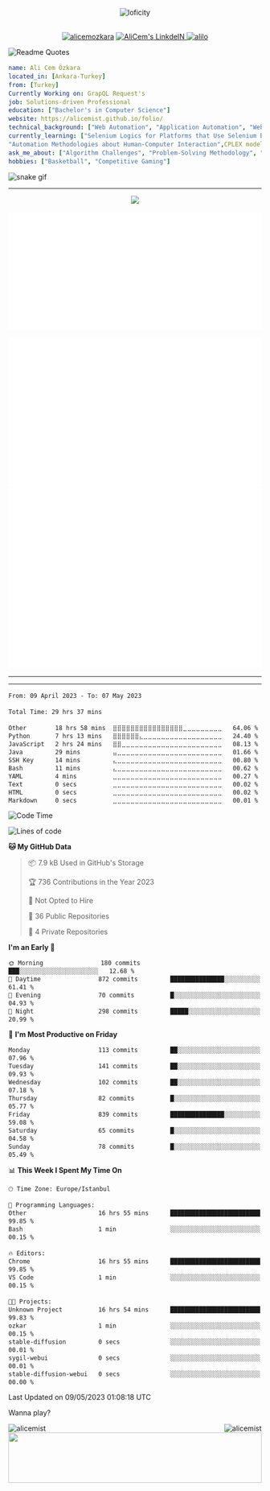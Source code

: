 <p align="center">
<img alt="loficity" width="800px" src="https://github.com/HyunCafe/HyunCafe/raw/main/assests/loficity.gif"</img>
</p>
<p align="center">
<br/>
  <a href="https://www.buymeacoffee.com/alicemozkara"> <img src="https://cdn.buymeacoffee.com/buttons/v2/default-yellow.png" height="50" width="210" alt="alicemozkara" /></a>
<a href="https://www.linkedin.com/in/ali-cem-oz/">
  <img alt="AliCem's LinkdeIN" width="40px" src="https://user-images.githubusercontent.com/43545812/144035037-0f415fc7-9f96-4517-a370-ccc6e78a714b.png" />
  
</a>
<a href="https://www.leetcode.com/alilo" target="blank"><img src="https://raw.githubusercontent.com/rahuldkjain/github-profile-readme-generator/master/src/images/icons/Social/leet-code.svg" alt="alilo"  width="30px" /></a>

<br>
  
</p>

 ![Readme Quotes](https://quotes-github-readme.vercel.app/api?type=horizontal&theme=nord) 
  




```yaml
name: Ali Cem Özkara
located_in: [Ankara-Turkey]
from: [Turkey]
Currently Working on: GrapQL Request's
job: Solutions-driven Professional
education: ["Bachelor's in Computer Science"]
website: https://alicemist.github.io/folio/
technical_background: ["Web Automation", "Application Automation", "Web Technologies", "Cloud Technologies", "NLP Techniques"]
currently_learning: ["Selenium Logics for Platforms that Use Selenium Backend", 
"Automation Methodologies about Human-Computer Interaction",CPLEX modelling]
ask_me_about: ["Algorithm Challenges", "Problem-Solving Methodology", "Python", "Node.js", "React.js", "TypeScript","LeetCode"]
hobbies: ["Basketball", "Competitive Gaming"]
```

![snake gif](https://github.com/alicemist/alicemist/blob/output/github-contribution-grid-snake.svg)
<hr>
<p align="center">
  <img alig src="https://github-profile-trophy.vercel.app/?username=alicemist&column=6&rank=SSS,SS,S,AAA,AA,A,B,C" />
</p>



![Metrics](https://raw.githubusercontent.com/alicemist/alicemist/main/github-metrics.svg)

![Metrics](https://raw.githubusercontent.com/alicemist/alicemist/main/metrics.plugin.habits.charts.svg)
![Metrics](https://raw.githubusercontent.com/alicemist/alicemist/main/metrics.plugin.leetcode.svg)
<hr>

<hr>

<!--START_SECTION:WAKA-->

```text
From: 09 April 2023 - To: 07 May 2023

Total Time: 29 hrs 37 mins

Other        18 hrs 58 mins  ⣿⣿⣿⣿⣿⣿⣿⣿⣿⣿⣿⣿⣿⣿⣿⣿⣀⣀⣀⣀⣀⣀⣀⣀⣀   64.06 %
Python       7 hrs 13 mins   ⣿⣿⣿⣿⣿⣿⣄⣀⣀⣀⣀⣀⣀⣀⣀⣀⣀⣀⣀⣀⣀⣀⣀⣀⣀   24.40 %
JavaScript   2 hrs 24 mins   ⣿⣿⣀⣀⣀⣀⣀⣀⣀⣀⣀⣀⣀⣀⣀⣀⣀⣀⣀⣀⣀⣀⣀⣀⣀   08.13 %
Java         29 mins         ⣤⣀⣀⣀⣀⣀⣀⣀⣀⣀⣀⣀⣀⣀⣀⣀⣀⣀⣀⣀⣀⣀⣀⣀⣀   01.66 %
SSH Key      14 mins         ⣄⣀⣀⣀⣀⣀⣀⣀⣀⣀⣀⣀⣀⣀⣀⣀⣀⣀⣀⣀⣀⣀⣀⣀⣀   00.80 %
Bash         11 mins         ⣄⣀⣀⣀⣀⣀⣀⣀⣀⣀⣀⣀⣀⣀⣀⣀⣀⣀⣀⣀⣀⣀⣀⣀⣀   00.62 %
YAML         4 mins          ⣀⣀⣀⣀⣀⣀⣀⣀⣀⣀⣀⣀⣀⣀⣀⣀⣀⣀⣀⣀⣀⣀⣀⣀⣀   00.27 %
Text         0 secs          ⣀⣀⣀⣀⣀⣀⣀⣀⣀⣀⣀⣀⣀⣀⣀⣀⣀⣀⣀⣀⣀⣀⣀⣀⣀   00.02 %
HTML         0 secs          ⣀⣀⣀⣀⣀⣀⣀⣀⣀⣀⣀⣀⣀⣀⣀⣀⣀⣀⣀⣀⣀⣀⣀⣀⣀   00.02 %
Markdown     0 secs          ⣀⣀⣀⣀⣀⣀⣀⣀⣀⣀⣀⣀⣀⣀⣀⣀⣀⣀⣀⣀⣀⣀⣀⣀⣀   00.01 %
```

<!--END_SECTION:WAKA-->
<!--START_SECTION:time-->
![Code Time](http://img.shields.io/badge/Code%20Time-29%20hrs%2037%20mins-blue)

![Lines of code](https://img.shields.io/badge/From%20Hello%20World%20I%27ve%20Written-50.0%20thousand%20lines%20of%20code-blue)

**🐱 My GitHub Data** 

> 📦 7.9 kB Used in GitHub's Storage 
 > 
> 🏆 736 Contributions in the Year 2023
 > 
> 🚫 Not Opted to Hire
 > 
> 📜 36 Public Repositories 
 > 
> 🔑 4 Private Repositories 
 > 
**I'm an Early 🐤** 

```text
🌞 Morning                180 commits         ███░░░░░░░░░░░░░░░░░░░░░░   12.68 % 
🌆 Daytime                872 commits         ███████████████░░░░░░░░░░   61.41 % 
🌃 Evening                70 commits          █░░░░░░░░░░░░░░░░░░░░░░░░   04.93 % 
🌙 Night                  298 commits         █████░░░░░░░░░░░░░░░░░░░░   20.99 % 
```
📅 **I'm Most Productive on Friday** 

```text
Monday                   113 commits         ██░░░░░░░░░░░░░░░░░░░░░░░   07.96 % 
Tuesday                  141 commits         ██░░░░░░░░░░░░░░░░░░░░░░░   09.93 % 
Wednesday                102 commits         ██░░░░░░░░░░░░░░░░░░░░░░░   07.18 % 
Thursday                 82 commits          █░░░░░░░░░░░░░░░░░░░░░░░░   05.77 % 
Friday                   839 commits         ███████████████░░░░░░░░░░   59.08 % 
Saturday                 65 commits          █░░░░░░░░░░░░░░░░░░░░░░░░   04.58 % 
Sunday                   78 commits          █░░░░░░░░░░░░░░░░░░░░░░░░   05.49 % 
```


📊 **This Week I Spent My Time On** 

```text
🕑︎ Time Zone: Europe/Istanbul

💬 Programming Languages: 
Other                    16 hrs 55 mins      █████████████████████████   99.85 % 
Bash                     1 min               ░░░░░░░░░░░░░░░░░░░░░░░░░   00.15 % 

🔥 Editors: 
Chrome                   16 hrs 55 mins      █████████████████████████   99.85 % 
VS Code                  1 min               ░░░░░░░░░░░░░░░░░░░░░░░░░   00.15 % 

🐱‍💻 Projects: 
Unknown Project          16 hrs 54 mins      █████████████████████████   99.83 % 
ozkar                    1 min               ░░░░░░░░░░░░░░░░░░░░░░░░░   00.15 % 
stable-diffusion         0 secs              ░░░░░░░░░░░░░░░░░░░░░░░░░   00.01 % 
sygil-webui              0 secs              ░░░░░░░░░░░░░░░░░░░░░░░░░   00.01 % 
stable-diffusion-webui   0 secs              ░░░░░░░░░░░░░░░░░░░░░░░░░   00.00 % 
```


 Last Updated on 09/05/2023 01:08:18 UTC
<!--END_SECTION:time-->

Wanna play?
 <div align=center>
  
<img align="left" src="https://github-readme-stats.vercel.app/api/top-langs?username=alicemist&show_icons=true&locale=en&layout=compact" alt="alicemist" />

<img align="right" src="https://github-readme-streak-stats.herokuapp.com/?user=alicemist" alt="alicemist" />
</div>
<div align=center>
  <img  height=100px width= 100% src="https://capsule-render.vercel.app/api?type=waving&color=gradient&height=60&section=footer"/>
</div>

